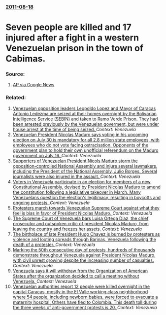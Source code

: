 ### [2011-08-18](/news/2011/08/18/index.md)

# Seven people are killed and 17 injured after a fight in a western Venezuelan prison in the town of Cabimas. 




### Source:

1. [AP via Google News](http://www.google.com/hostednews/ap/article/ALeqM5iIzYcPSxo1Ij8_AFlgzGjBgp3QHg?docId=8e9deda1f6ff46b5846b8dac661cfd4c)

### Related:

1. [Venezuelan opposition leaders Leopoldo Lopez and Mayor of Caracas Antonio Ledezma are seized at their homes overnight by the Bolivarian Intelligence Service (SEBIN) and taken to Ramo Verde Prison. They had been arrested previously by the Venezuelan  goverment, but were under house arrest at the time of being seized. ](/news/2017/08/1/venezuelan-opposition-leaders-leopoldo-la3pez-and-mayor-of-caracas-antonio-ledezma-are-seized-at-their-homes-overnight-by-the-bolivarian-int.md) _Context: Venezuela_
2. [Venezuelan President Nicolas Maduro says voting in his upcoming election on July 30 is mandatory for all 2.8 million state employees, with employees who do not vote facing ostracisation. Opponents of the government plan to hold their own unofficial referendum on the Maduro government on July 16. ](/news/2017/07/7/venezuelan-president-nicola-s-maduro-says-voting-in-his-upcoming-election-on-july-30-is-mandatory-for-all-2-8-million-state-employees-with.md) _Context: Venezuela_
3. [Supporters of Venezuelan President Nicols Maduro storm the opposition-controlled National Assembly and injure several lawmakers, including the President of the National Assembly, Julio Borges. Several journalists were also injured in the assault. ](/news/2017/07/5/supporters-of-venezuelan-president-nicolas-maduro-storm-the-opposition-controlled-national-assembly-and-injure-several-lawmakers-including.md) _Context: Venezuela_
4. [Voters in Venezuela participate in an election for members of a new Constitutional Assembly, devised by President Nicolas Maduro to amend the constitution following a legislative takeover in March. Many Venezuelans question the election's legitimacy, resulting in boycotts and ongoing protests. ](/news/2017/07/30/voters-in-venezuela-participate-in-an-election-for-members-of-a-new-constitutional-assembly-devised-by-president-nicola-s-maduro-to-amend-t.md) _Context: Venezuela_
5. [Protesters march towards Venezuelan Supreme Court against what they feel is bias in favor of President Nicolas Maduro. ](/news/2017/07/22/protesters-march-towards-venezuelan-supreme-court-against-what-they-feel-is-bias-in-favor-of-president-nicolas-maduro.md) _Context: Venezuela_
6. [The Supreme Court of Venezuela bars Luisa Ortega Diaz, the chief prosecutor and outspoken critic of president Nicolas Maduro,  from leaving the country and freezes her assets. ](/news/2017/06/28/the-supreme-court-of-venezuela-bars-luisa-ortega-daaz-the-chief-prosecutor-and-outspoken-critic-of-president-nicola-s-maduro-from-leavin.md) _Context: Venezuela_
7. [The birthplace of late President Hugo Chavez is burned by protesters as violence and looting spreads through Barinas, Venezuela following the death of a protester. ](/news/2017/05/22/the-birthplace-of-late-president-hugo-cha-vez-is-burned-by-protesters-as-violence-and-looting-spreads-through-barinas-venezuela-following-t.md) _Context: Venezuela_
8. [Marking the 50th consecutive day of protests, hundreds of thousands demonstrate throughout Venezuela against President Nicolas Maduro, with civil unrest growing despite the increasing number of casualties. ](/news/2017/05/20/marking-the-50th-consecutive-day-of-protests-hundreds-of-thousands-demonstrate-throughout-venezuela-against-president-nicola-s-maduro-with.md) _Context: Venezuela_
9. [Venezuela says it will withdraw from the Organization of American States after the organization decided to call a meeting without Venezuela. ](/news/2017/04/26/venezuela-says-it-will-withdraw-from-the-organization-of-american-states-after-the-organization-decided-to-call-a-meeting-without-venezuela.md) _Context: Venezuela_
10. [Venezuelan authorities report 12 people were killed overnight  in the capital Caracas, mostly in the  El Valle working class neighborhood where 54 people, including newborn babies, were forced to evacuate a maternity hospital. Others have fled to Colombia. This  death toll during the three weeks of anti-government protests is 20. ](/news/2017/04/21/venezuelan-authorities-report-12-people-were-killed-overnight-in-the-capital-caracas-mostly-in-the-el-valle-working-class-neighborhood-wh.md) _Context: Venezuela_
